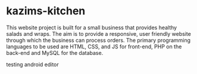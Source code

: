 # kazims-kitchen
This website project is built for a small business that provides healthy salads and wraps. The aim is to provide a responsive, user friendly website through which the business can process orders. The primary programming languages to be used are HTML, CSS, and JS for front-end, PHP on the back-end and MySQL for the database.

testing android editor
